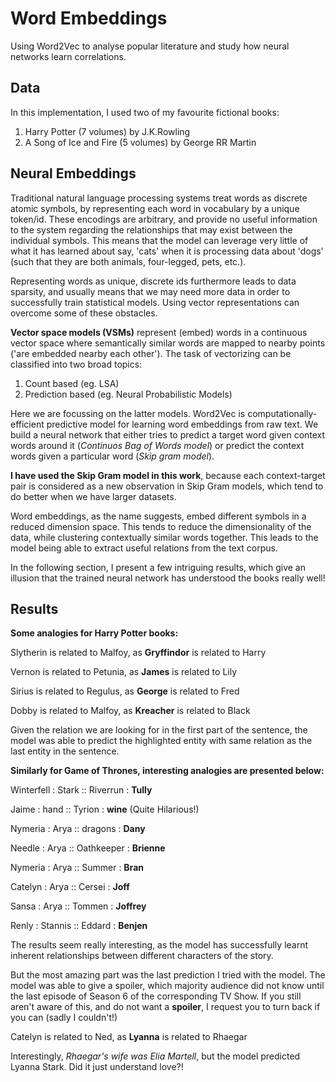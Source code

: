 # Word Embeddings
Using Word2Vec to analyse popular literature and study how neural networks learn correlations.

## Data
In this implementation, I used two of my favourite fictional books:
1. Harry Potter (7 volumes) by J.K.Rowling
2. A Song of Ice and Fire (5 volumes) by George RR Martin

## Neural Embeddings
Traditional natural language processing systems treat words as discrete atomic symbols, by representing each word in vocabulary by a unique token/id. These encodings are arbitrary, and provide no useful information to the system regarding the relationships that may exist between the individual symbols. This means that the model can leverage very little of what it has learned about say, 'cats' when it is processing data about 'dogs' (such that they are both animals, four-legged, pets, etc.).

Representing words as unique, discrete ids furthermore leads to data sparsity, and usually means that we may need more data in order to successfully train statistical models. Using vector representations can overcome some of these obstacles.

**Vector space models (VSMs)** represent (embed) words in a continuous vector space where semantically similar words are mapped to nearby points ('are embedded nearby each other'). The task of vectorizing can be classified into two broad topics:
1. Count based (eg. LSA)
2. Prediction based (eg. Neural Probabilistic Models)

Here we are focussing on the latter models. Word2Vec is computationally-efficient predictive model for learning word embeddings from raw text. We build a neural network that either tries to predict a target word given context words around it (*Continuos Bag of Words model*) or predict the context words given a particular word (*Skip gram model*).

**I have used the Skip Gram model in this work**, because each context-target pair is considered as a new observation in Skip Gram models, which tend to do better when we have larger datasets.

Word embeddings, as the name suggests, embed different symbols in a reduced dimension space. This tends to reduce the dimensionality of the data, while clustering contextually similar words together.
This leads to the model being able to extract useful relations from the text corpus. 

In the following section, I present a few intriguing results, which give an illusion that the trained neural network has understood the books really well!

## Results

**Some analogies for Harry Potter books:**

Slytherin is related to Malfoy, as **Gryffindor** is related to Harry

Vernon is related to Petunia, as **James** is related to Lily

Sirius is related to Regulus, as **George** is related to Fred

Dobby is related to Malfoy, as **Kreacher** is related to Black

Given the relation we are looking for in the first part of the sentence, the model was able to predict the highlighted entity with same relation as the last entity in the sentence.

**Similarly for Game of Thrones, interesting analogies are presented below:**

Winterfell : Stark :: Riverrun : **Tully** 

Jaime : hand :: Tyrion : **wine** (Quite Hilarious!)

Nymeria : Arya :: dragons : **Dany**

Needle : Arya :: Oathkeeper : **Brienne** 

Nymeria : Arya :: Summer : **Bran** 

Catelyn : Arya :: Cersei : **Joff** 

Sansa : Arya :: Tommen : **Joffrey**

Renly : Stannis :: Eddard :  **Benjen**

The results seem really interesting, as the model has successfully learnt inherent relationships between different characters of the story.

But the most amazing part was the last prediction I tried with the model. The model was able to give a spoiler, which majority audience did not know until the last episode of Season 6 of the corresponding TV Show. If you still aren't aware of this, and do not want a **spoiler**, I request you to turn back if you can (sadly I couldn't!)

Catelyn is related to Ned, as **Lyanna** is related to Rhaegar

Interestingly, *Rhaegar's wife was Elia Martell*, but the model predicted Lyanna Stark. Did it just understand love?!
